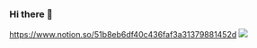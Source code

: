 ### Hi there 👋
https://www.notion.so/51b8eb6df40c436faf3a31379881452d
<img src="https://img.shields.io/badge/TypeScript-3178C6?style=flat&logo=TypeScript&logoColor=white"/>
